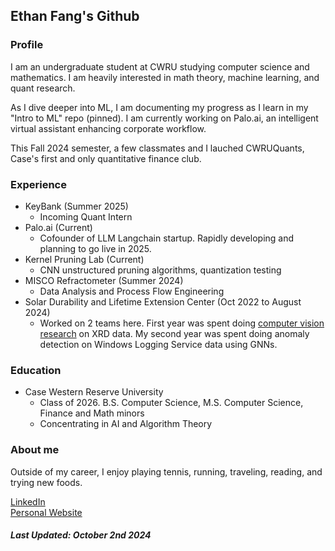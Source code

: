 ## Ethan Fang's Github
### Profile
I am an undergraduate student at CWRU studying computer science and mathematics. I am heavily interested in math theory, machine learning, and quant research.

As I dive deeper into ML, I am documenting my progress as I learn in my "Intro to ML" repo (pinned). I am currently working on Palo.ai, an intelligent virtual assistant enhancing corporate workflow. 

This Fall 2024 semester, a few classmates and I lauched CWRUQuants, Case's first and only quantitative finance club. 

### Experience
- KeyBank (Summer 2025)
  - Incoming Quant Intern
- Palo.ai (Current)
  - Cofounder of LLM Langchain startup. Rapidly developing and planning to go live in 2025.
- Kernel Pruning Lab (Current)
  - CNN unstructured pruning algorithms, quantization testing
- MISCO Refractometer (Summer 2024)
  - Data Analysis and Process Flow Engineering
- Solar Durability and Lifetime Extension Center (Oct 2022 to August 2024)
  - Worked on 2 teams here. First year was spent doing <a href = "https://pypi.org/project/XRDimage/">computer vision research</a> on XRD data. My second year was spent doing anomaly detection
    on Windows Logging Service data using GNNs.

### Education
- Case Western Reserve University
  - Class of 2026. B.S. Computer Science, M.S. Computer Science, Finance and Math minors
  - Concentrating in AI and Algorithm Theory
 
### About me
Outside of my career, I enjoy playing tennis, running, traveling, reading, and trying new foods.
  
<a href="https://www.linkedin.com/in/ethanwfang/">LinkedIn</a> <br>
<a href = "https://ethanwfang.github.io/index.html">Personal Website</a>

<h5>Last Updated: October 2nd 2024</h5>
  


